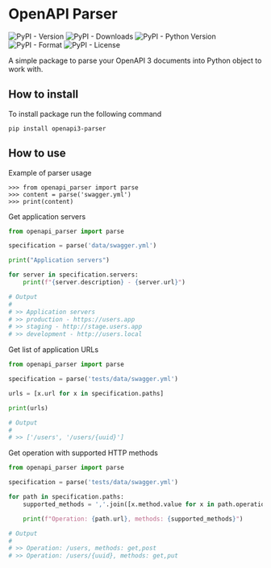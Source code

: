 # OpenAPI Parser

![PyPI - Version](https://img.shields.io/pypi/v/openapi3-parser)
![PyPI - Downloads](https://img.shields.io/pypi/dm/openapi3-parser)
![PyPI - Python Version](https://img.shields.io/pypi/pyversions/openapi3-parser)
![PyPI - Format](https://img.shields.io/pypi/format/openapi3-parser)
![PyPI - License](https://img.shields.io/pypi/l/openapi3-parser)

A simple package to parse your OpenAPI 3 documents into Python object to work with.

## How to install

To install package run the following command

```
pip install openapi3-parser
```

## How to use

Example of parser usage

```
>>> from openapi_parser import parse
>>> content = parse('swagger.yml')
>>> print(content)
```

Get application servers

```python
from openapi_parser import parse

specification = parse('data/swagger.yml')

print("Application servers")

for server in specification.servers:
    print(f"{server.description} - {server.url}")

# Output
#
# >> Application servers
# >> production - https://users.app
# >> staging - http://stage.users.app
# >> development - http://users.local
```

Get list of application URLs

```python
from openapi_parser import parse

specification = parse('tests/data/swagger.yml')

urls = [x.url for x in specification.paths]

print(urls)

# Output
#
# >> ['/users', '/users/{uuid}']
```

Get operation with supported HTTP methods

```python
from openapi_parser import parse

specification = parse('tests/data/swagger.yml')

for path in specification.paths:
    supported_methods = ','.join([x.method.value for x in path.operations])

    print(f"Operation: {path.url}, methods: {supported_methods}")

# Output
#
# >> Operation: /users, methods: get,post
# >> Operation: /users/{uuid}, methods: get,put
```
